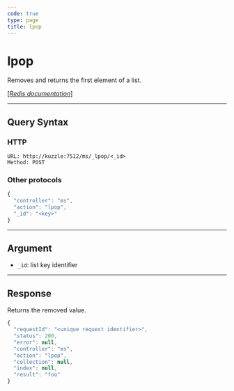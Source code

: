 ```yaml
---
code: true
type: page
title: lpop
---
```


# lpop

<SinceBadge version="1.0.0" />

Removes and returns the first element of a list.

[[_Redis documentation_]](https://redis.io/commands/lpop)

---

## Query Syntax

### HTTP

```http
URL: http://kuzzle:7512/ms/_lpop/<_id>
Method: POST
```

### Other protocols

```js
{
  "controller": "ms",
  "action": "lpop",
  "_id": "<key>"
}
```

---

## Argument

- `_id`: list key identifier

---

## Response

Returns the removed value.

```javascript
{
  "requestId": "<unique request identifier>",
  "status": 200,
  "error": null,
  "controller": "ms",
  "action": "lpop",
  "collection": null,
  "index": null,
  "result": "foo"
}
```
